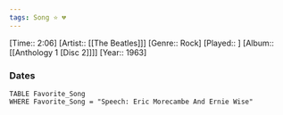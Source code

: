 ```yaml
---
tags: Song ⭐ 💔
---
```

[Time:: 2:06]
[Artist:: [[The Beatles]]]
[Genre:: Rock]
[Played:: ]
[Album:: [[Anthology 1 [Disc 2]]]]
[Year:: 1963]
### Dates
````dataview
TABLE Favorite_Song
WHERE Favorite_Song = "Speech: Eric Morecambe And Ernie Wise"
````
